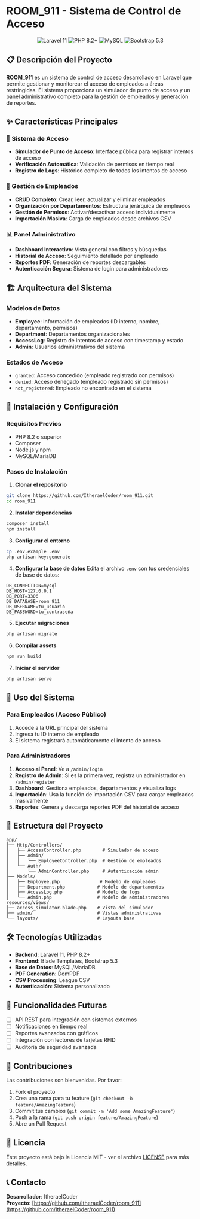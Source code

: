 # ROOM_911 - Sistema de Control de Acceso

<p align="center">
    <img src="https://img.shields.io/badge/Laravel-11-FF2D20?style=for-the-badge&logo=laravel" alt="Laravel 11">
    <img src="https://img.shields.io/badge/PHP-8.2+-777BB4?style=for-the-badge&logo=php" alt="PHP 8.2+">
    <img src="https://img.shields.io/badge/MySQL-Database-4479A1?style=for-the-badge&logo=mysql" alt="MySQL">
    <img src="https://img.shields.io/badge/Bootstrap-5.3-7952B3?style=for-the-badge&logo=bootstrap" alt="Bootstrap 5.3">
</p>

## 📋 Descripción del Proyecto

**ROOM_911** es un sistema de control de acceso desarrollado en Laravel que permite gestionar y monitorear el acceso de empleados a áreas restringidas. El sistema proporciona un simulador de punto de acceso y un panel administrativo completo para la gestión de empleados y generación de reportes.

## ✨ Características Principales

### 🔐 Sistema de Acceso

-   **Simulador de Punto de Acceso**: Interface pública para registrar intentos de acceso
-   **Verificación Automática**: Validación de permisos en tiempo real
-   **Registro de Logs**: Histórico completo de todos los intentos de acceso

### 👥 Gestión de Empleados

-   **CRUD Completo**: Crear, leer, actualizar y eliminar empleados
-   **Organización por Departamentos**: Estructura jerárquica de empleados
-   **Gestión de Permisos**: Activar/desactivar acceso individualmente
-   **Importación Masiva**: Carga de empleados desde archivos CSV

### 📊 Panel Administrativo

-   **Dashboard Interactivo**: Vista general con filtros y búsquedas
-   **Historial de Acceso**: Seguimiento detallado por empleado
-   **Reportes PDF**: Generación de reportes descargables
-   **Autenticación Segura**: Sistema de login para administradores

## 🏗️ Arquitectura del Sistema

### Modelos de Datos

-   **Employee**: Información de empleados (ID interno, nombre, departamento, permisos)
-   **Department**: Departamentos organizacionales
-   **AccessLog**: Registro de intentos de acceso con timestamp y estado
-   **Admin**: Usuarios administrativos del sistema

### Estados de Acceso

-   `granted`: Acceso concedido (empleado registrado con permisos)
-   `denied`: Acceso denegado (empleado registrado sin permisos)
-   `not_registered`: Empleado no encontrado en el sistema

## 🚀 Instalación y Configuración

### Requisitos Previos

-   PHP 8.2 o superior
-   Composer
-   Node.js y npm
-   MySQL/MariaDB

### Pasos de Instalación

1. **Clonar el repositorio**

```bash
git clone https://github.com/ItheraelCoder/room_911.git
cd room_911
```

2. **Instalar dependencias**

```bash
composer install
npm install
```

3. **Configurar el entorno**

```bash
cp .env.example .env
php artisan key:generate
```

4. **Configurar la base de datos**
   Edita el archivo `.env` con tus credenciales de base de datos:

```env
DB_CONNECTION=mysql
DB_HOST=127.0.0.1
DB_PORT=3306
DB_DATABASE=room_911
DB_USERNAME=tu_usuario
DB_PASSWORD=tu_contraseña
```

5. **Ejecutar migraciones**

```bash
php artisan migrate
```

6. **Compilar assets**

```bash
npm run build
```

7. **Iniciar el servidor**

```bash
php artisan serve
```

## 📖 Uso del Sistema

### Para Empleados (Acceso Público)

1. Accede a la URL principal del sistema
2. Ingresa tu ID interno de empleado
3. El sistema registrará automáticamente el intento de acceso

### Para Administradores

1. **Acceso al Panel**: Ve a `/admin/login`
2. **Registro de Admin**: Si es la primera vez, registra un administrador en `/admin/register`
3. **Dashboard**: Gestiona empleados, departamentos y visualiza logs
4. **Importación**: Usa la función de importación CSV para cargar empleados masivamente
5. **Reportes**: Genera y descarga reportes PDF del historial de acceso

## 📁 Estructura del Proyecto

```
app/
├── Http/Controllers/
│   ├── AccessController.php        # Simulador de acceso
│   ├── Admin/
│   │   └── EmployeeController.php  # Gestión de empleados
│   └── Auth/
│       └── AdminController.php     # Autenticación admin
├── Models/
│   ├── Employee.php               # Modelo de empleados
│   ├── Department.php            # Modelo de departamentos
│   ├── AccessLog.php             # Modelo de logs
│   └── Admin.php                 # Modelo de administradores
resources/views/
├── access_simulator.blade.php    # Vista del simulador
├── admin/                        # Vistas administrativas
└── layouts/                      # Layouts base
```

## 🛠️ Tecnologías Utilizadas

-   **Backend**: Laravel 11, PHP 8.2+
-   **Frontend**: Blade Templates, Bootstrap 5.3
-   **Base de Datos**: MySQL/MariaDB
-   **PDF Generation**: DomPDF
-   **CSV Processing**: League CSV
-   **Autenticación**: Sistema personalizado

## 📝 Funcionalidades Futuras

-   [ ] API REST para integración con sistemas externos
-   [ ] Notificaciones en tiempo real
-   [ ] Reportes avanzados con gráficos
-   [ ] Integración con lectores de tarjetas RFID
-   [ ] Auditoría de seguridad avanzada

## 🤝 Contribuciones

Las contribuciones son bienvenidas. Por favor:

1. Fork el proyecto
2. Crea una rama para tu feature (`git checkout -b feature/AmazingFeature`)
3. Commit tus cambios (`git commit -m 'Add some AmazingFeature'`)
4. Push a la rama (`git push origin feature/AmazingFeature`)
5. Abre un Pull Request

## 📄 Licencia

Este proyecto está bajo la Licencia MIT - ver el archivo [LICENSE](LICENSE) para más detalles.

## 📞 Contacto

**Desarrollador**: ItheraelCoder  
**Proyecto**: [https://github.com/ItheraelCoder/room_911](https://github.com/ItheraelCoder/room_911)
